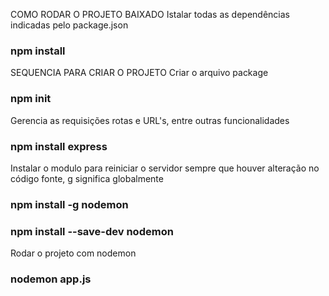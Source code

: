 COMO RODAR O PROJETO BAIXADO
Istalar todas as dependências indicadas pelo package.json
### npm install




SEQUENCIA PARA CRIAR O PROJETO
Criar o arquivo package
### npm init

Gerencia as requisições rotas e URL's, entre outras funcionalidades
### npm install express

Instalar o modulo para reiniciar o servidor sempre que houver alteração no código fonte, g significa globalmente
### npm install -g nodemon
### npm install --save-dev nodemon

Rodar o projeto com nodemon
### nodemon app.js
